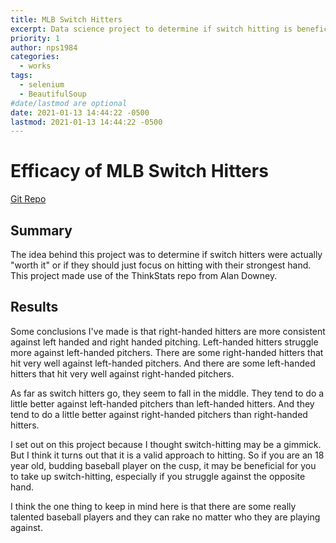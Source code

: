 ```yaml
---
title: MLB Switch Hitters
excerpt: Data science project to determine if switch hitting is beneficial
priority: 1
author: nps1984
categories:
  - works
tags:
  - selenium
  - BeautifulSoup
#date/lastmod are optional
date: 2021-01-13 14:44:22 -0500
lastmod: 2021-01-13 14:44:22 -0500
---
```


# Efficacy of MLB Switch Hitters
[Git Repo](https://github.com/nps1984/mlb-switch-hitters/tree/master/mlb-switch-hitters)

## Summary
The idea behind this project was to determine if switch hitters were actually
"worth it" or if they should just focus on hitting with their strongest hand.
This project made use of the ThinkStats repo from Alan Downey.

## Results
Some conclusions I've made is that right-handed hitters are more consistent against
left handed and right handed pitching. Left-handed hitters struggle more against
left-handed pitchers. There are some right-handed hitters that hit very well against
left-handed pitchers. And there are some left-handed hitters that hit very well against
right-handed pitchers.

As far as switch hitters go, they seem to fall in the middle. They tend to do a little
better against left-handed pitchers than left-handed hitters. And they tend to do a
little better against right-handed pitchers than right-handed hitters.

I set out on this project because I thought switch-hitting may be a gimmick.
But I think it turns out that it is a valid approach to hitting.
So if you are an 18 year old, budding baseball player on the cusp, it may be beneficial
for you to take up switch-hitting, especially if you struggle against the opposite hand.

I think the one thing to keep in mind here is that there are some really talented
baseball players and they can rake no matter who they are playing against.
 


